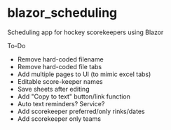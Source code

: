 # blazor_scheduling
Scheduling app for hockey scorekeepers using Blazor

To-Do
* Remove hard-coded filename
* Remove hard-coded file tabs
* Add multiple pages to UI (to mimic excel tabs)
* Editable score-keeper names
* Save sheets after editing
* Add "Copy to text" button/link function
* Auto text reminders? Service?
* Add scorekeeper preferred/only rinks/dates
* Add scorekeeper only teams
